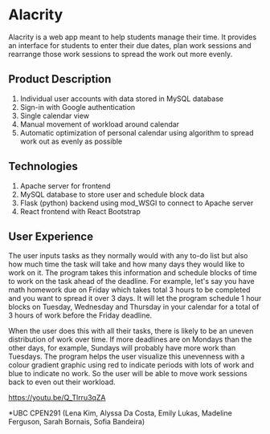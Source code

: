 # Alacrity

Alacrity is a web app meant to help students manage their time. It provides an interface for students to enter their due dates, plan work sessions and rearrange those work sessions to spread the work out more evenly.

## Product Description

1. Individual user accounts with data stored in MySQL database
2. Sign-in with Google authentication
3. Single calendar view
4. Manual movement of workload around calendar
5. Automatic optimization of personal calendar using algorithm to spread work out as evenly as possible

## Technologies

1. Apache server for frontend
2. MySQL database to store user and schedule block data
3. Flask (python) backend using mod_WSGI to connect to Apache server
4. React frontend with React Bootstrap

## User Experience

The user inputs tasks as they normally would with any to-do list but also how much time the task will take and how many days they would like to work on it. The program takes this information and schedule blocks of time to work on the task ahead of the deadline. For example, let's say you have math homework due on Friday which takes total 3 hours to be completed and you want to spread it over 3 days. It will let the program schedule 1 hour blocks on Tuesday, Wednesday and Thursday in your calendar for a total of 3 hours of work before the Friday deadline. 

When the user does this with all their tasks, there is likely to be an uneven distribution of work over time. If more deadlines are on Mondays than the other days, for example, Sundays will probably have more work than Tuesdays. The program helps the user visualize this unevenness with a colour gradient graphic using red to indicate periods with lots of work and blue to indicate no work. So the user will be able to move work sessions back to even out their workload. 

https://youtu.be/Q_Tlrru3qZA

*UBC CPEN291 (Lena Kim, Alyssa Da Costa, Emily Lukas, Madeline Ferguson, Sarah Bornais, Sofia Bandeira) 
